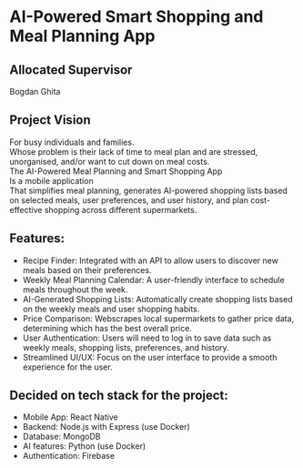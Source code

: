 # AI-Powered Smart Shopping and Meal Planning App
## Allocated Supervisor
Bogdan Ghita

## Project Vision
For busy individuals and families. <br>
Whose problem is their lack of time to meal plan and are stressed, unorganised, and/or want to cut down on meal costs. <br>
The AI-Powered Meal Planning and Smart Shopping App <br>
Is a mobile application <br>
That simplifies meal planning, generates AI-powered shopping lists based on selected meals, user preferences, and user history, and plan cost-effective shopping across different supermarkets. <br>

## Features:
-	Recipe Finder: Integrated with an API to allow users to discover new meals based on their preferences.
-	Weekly Meal Planning Calendar: A user-friendly interface to schedule meals throughout the week.
-	AI-Generated Shopping Lists: Automatically create shopping lists based on the weekly meals and user shopping habits.
-	Price Comparison: Webscrapes local supermarkets to gather price data, determining which has the best overall price.
-	User Authentication: Users will need to log in to save data such as weekly meals, shopping lists, preferences, and history.
-	Streamlined UI/UX: Focus on the user interface to provide a smooth experience for the user.


## Decided on tech stack for the project: 
- Mobile App: React Native 
- Backend: Node.js with Express (use Docker) 
- Database: MongoDB 
- AI features: Python (use Docker) 
- Authentication: Firebase 
